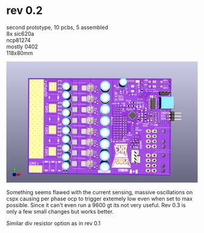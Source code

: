 # rev 0.2
second prototype, 10 pcbs, 5 assembled\
8x sic620a\
ncp81274\
mostly 0402\
118x80mm

![rev-0-2](rev-0-2-kicad-render.png)

Something seems flawed with the current sensing, massive oscillations on cspx causing per phase ocp to trigger extemely low even when set to max possible. Since it can't even run a 9600 gt its not very useful. Rev 0.3 is only a few small changes but works better.

Similar div resistor option as in rev 0.1